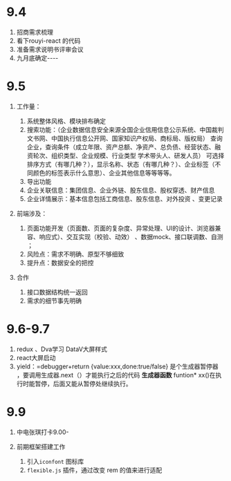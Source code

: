 # 9.4 
1. 招商需求梳理
2. 看下rouyi-react 的代码
3. 准备需求说明书评审会议
4. 九月底确定----


# 9.5
1. 工作量：
	1. 系统整体风格、模块排布确定
	2. 搜索功能：（企业数据信息安全来源全国企业信用信息公示系统、中国裁判文书网、中国执行信息公开网、国家知识产权局、商标局、版权局）
	    查询企业，查询条件（成立年限、资产总额、净资产、总负债、经营状态、融资轮次、组织类型、企业规模、行业类型
	    学术带头人、研发人员）
	    可选择排序方式（有哪几种？），显示名称、状态（有哪几种？）、企业标签（不同颜色的标签表示什么意思）、企业其他信息等等等等。
	 3. 导出功能
	 4. 企业关联信息：集团信息、企业外链、股东信息、股权穿透、财产信息
	 5.  企业详情展示：基本信息包括工商信息、股东信息、对外投资 、变更记录

2. 前端涉及：
	1. 页面功能开发（页面数、页面的复杂度、异常处理、UI的设计、浏览器兼容、响应式）、交互实现（校验、动效） 、数据mock、接口联调数、自测 ；
	2. 风险点：需求不明确、原型不够细致  
	3. 提升点：数据安全的把控
3. 合作
	1. 接口数据结构统一返回
	2. 需求的细节事先明确

# 9.6-9.7
1. redux 、Dva学习   DataV大屏样式
2. react大屏启动
3. yield：=debugger+return {value:xxx,done:true/false} 是个生成器暂停器 ，要调用生成器.next（）才能执行之后的代码
	**生成器函数** funtion* xx()在执行时能暂停，后面又能从暂停处继续执行。
# 9.9
1. 中电张琪打卡9.00-

2. 前期框架搭建工作
	1. 引入`iconfont` 图标库
	2. `flexible.js` 插件，通过改变 rem 的值来进行适配